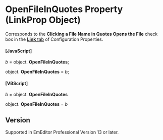 # OpenFileInQuotes Property (LinkProp Object)

Corresponds to the **Clicking a File Name in Quotes Opens the File** check box in the [**Link** tab](../../dlg/properties/link/index) of Configuration Properties.

#### \[JavaScript\]

_b_ =
object. **OpenFileInQuotes**;

object. **OpenFileInQuotes** = _b_;

#### \[VBScript\]

_b_ =
object. **OpenFileInQuotes**

object. **OpenFileInQuotes** = _b_

## Version

Supported in EmEditor Professional Version 13 or later.